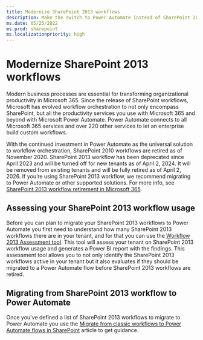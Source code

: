 ```yaml
---
title: Modernize SharePoint 2013 workflows
description: Make the switch to Power Automate instead of SharePoint 2013 workflow for your business processes.
ms.date: 05/25/2022
ms.prod: sharepoint
ms.localizationpriority: high
---
```


# Modernize SharePoint 2013 workflows

Modern business processes are essential for transforming organizational productivity in Microsoft 365. Since the release of SharePoint workflows, Microsoft has evolved workflow orchestration to not only encompass SharePoint, but all the productivity services you use with Microsoft 365 and beyond with Microsoft Power Automate. Power Automate connects to all Microsoft 365 services and over 220 other services to let an enterprise build custom workflows.

With the continued investment in Power Automate as the universal solution to workflow orchestration, SharePoint 2010 workflows are retired as of November 2020. SharePoint 2013 workflow has been deprecated since April 2023 and will be turned off for new tenants as of April 2, 2024. It will be removed from existing tenants and will be fully retired as of April 2, 2026. If you’re using SharePoint 2013 workflow, we recommend migrating to Power Automate or other supported solutions. For more info, see [SharePoint 2013 workflow retirement in Microsoft 365](https://aka.ms/sp-workflows-2013support). 

## Assessing your SharePoint 2013 workflow usage

Before you can plan to migrate your SharePoint 2013 workflows to Power Automate you first need to understand how many SharePoint 2013 workflows there are in your tenant, and for that you can use the [Workflow 2013 Assessment tool](https://aka.ms/microsoft365assessmenttool). This tool will assess your tenant on SharePoint 2013 workflow usage and generates a Power BI report with the findings. This assessment tool allows you to not only identify the SharePoint 2013 workflows active in your tenant but it also evaluates if they should be migrated to a Power Automate flow before SharePoint 2013 workflows are retired.

## Migrating from SharePoint 2013 workflow to Power Automate

Once you've defined a list of SharePoint 2013 workflows to migrate to Power Automate you use the [Migrate from classic workflows to Power Automate flows in SharePoint](../business-apps/power-automate/guidance/migrate-from-classic-workflows-to-power-automate-flows.md) article to get guidance.
